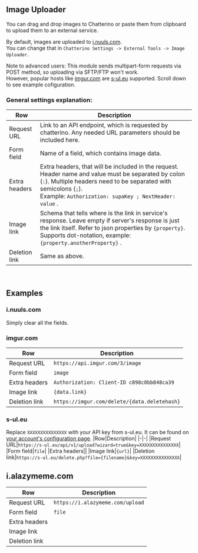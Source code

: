 ## Image Uploader
You can drag and drop images to Chatterino or paste them from clipboard to upload them to an external service.

By default, images are uploaded to [i.nuuls.com](https://i.nuuls.com).  
You can change that in `Chatterino Settings -> External Tools -> Image Uploader`.  

Note to advanced users: This module sends multipart-form requests via POST method, so uploading via SFTP/FTP won't work.  
However, popular hosts like [imgur.com](https://imgur.com) are [s-ul.eu](https://s-ul.eu) supported. Scroll down to see example cofiguration.

### General settings explanation:

|Row|Description|
|-|-|
|Request URL|Link to an API endpoint, which is requested by chatterino. Any needed URL parameters should be included here.|
|Form field|Name of a field, which contains image data.|
|Extra headers|Extra headers, that will be included in the request. Header name and value must be separated by colon (`:`). Multiple headers need to be separated with semicolons (`;`).<br>Example: `Authorization: supaKey ; NextHeader: value` .|
|Image link|Schema that tells where is the link in service's response. Leave empty if server's response is just the link itself. Refer to json properties by `{property}`. Supports dot-notation, example: `{property.anotherProperty}` .|
|Deletion link|Same as above.|

<br>

## Examples

### i.nuuls.com

Simply clear all the fields.

### imgur.com

|Row|Description|
|-|-|
|Request URL|`https://api.imgur.com/3/image`|
|Form field|`image`|
|Extra headers|`Authorization: Client-ID c898c0bb848ca39`|
|Image link|`{data.link}`|
|Deletion link|`https://imgur.com/delete/{data.deletehash}`|

### s-ul.eu

Replace `XXXXXXXXXXXXXXX` with your API key from s-ul.eu. It can be found on [your account's configuration page](https://s-ul.eu/account/configurations).
|Row|Description|
|-|-|
|Request URL|`https://s-ul.eu/api/v1/upload?wizard=true&key=XXXXXXXXXXXXXXX`|
|Form field|`file`|
|Extra headers||
|Image link|`{url}`|
|Deletion link|`https://s-ul.eu/delete.php?file={filename}&key=XXXXXXXXXXXXXXX`|

## i.alazymeme.com

|Row|Description|
|-|-|
|Request URL|`https://i.alazymeme.com/upload`|
|Form field|`file`|
|Extra headers||
|Image link||
|Deletion link||
